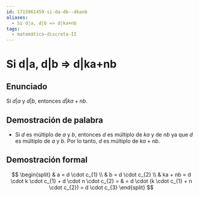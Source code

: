 ```yaml
---
id: 1715961459-si-da-db--dkanb
aliases:
  - Si d|a, d|b => d|ka+nb
tags:
  - matemática-discreta-II
---
```


# Si d|a, d|b => d|ka+nb

## Enunciado

Si $d|a$ y $d|b$, entonces $d|ka+nb$.

## Demostración de palabra

- Si $d$ es múltiplo de $a$ y $b$, entonces $d$ es múltiplo de $ka$ y de $nb$ ya que $d$ es múltiplo de $a$ y $b$. Por lo tanto, $d$ es múltiplo de $ka+nb$.

## Demostración formal

$$
\begin{split}
    & a = d \cdot c_{1} \\
    & b = d \cdot c_{2} \\
    & ka + nb = d \cdot k \cdot c_{1} + d \cdot n \cdot c_{2} =
    & = d \cdot (k \cdot c_{1} + n \cdot c_{2}) = d \cdot c_{3}
\end{split}
$$


